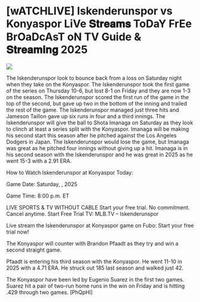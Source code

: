 #  [wATCHLIVE] Iskenderunspor vs Konyaspor LiVe 𝐒𝐭𝐫𝐞𝐚𝐦𝐬 ToDaY FrEe BrOaDcAsT oN TV Guide & 𝐒𝐭𝐫𝐞𝐚𝐦𝐢𝐧𝐠  2025  
  
  
[![](https://i.imgur.com/qSNzIqt.png)](https://movie.rssnews.media/IpHnmmcrm.php)  
  
The Iskenderunspor look to bounce back from a loss on Saturday night when they take on the Konyaspor. The Iskenderunspor took the first game of the series on Thursday 10-6, but lost 8-1 on Friday and they are now 1-3 on the season. The Iskenderunspor scored the first run of the game in the top of the second, but gave up two in the bottom of the inning and trailed the rest of the game. The Iskenderunspor managed just three hits and Jameson Taillon gave up six runs in four and a third innings. The Iskenderunspor will give the ball to Shota Imanaga on Saturday as they look to clinch at least a series split with the Konyaspor. Imanaga will be making his second start this season after he pitched against the Los Angeles Dodgers in Japan. The Iskenderunspor would lose the game, but Imanaga was great as he pitched four innings without giving up a hit. Imanaga is in his second season with the Iskenderunspor and he was great in 2025 as he went 15-3 with a 2.91 ERA.

How to Watch Iskenderunspor at Konyaspor Today:

Game Date: Saturday, , 2025

Game Time: 8:00 p.m. ET

LIVE SPORTS & TV WITHOUT CABLE
Start your free trial. No commitment. Cancel anytime.
Start Free Trial
TV: MLB.TV – Iskenderunspor

Live stream the Iskenderunspor at Konyaspor game on Fubo: Start your free trial now!

The Konyaspor will counter with Brandon Pfaadt as they try and win a second straight game.

Pfaadt is entering his third season with the Konyaspor. He went 11-10 in 2025 with a 4.71 ERA. He struck out 185 last season and walked just 42.

The Konyaspor have been led by Eugenio Suarez in the first two games. Suarez hit a pair of two-run home runs in the win on Friday and is hitting .429 through two games. [PhQpHl]